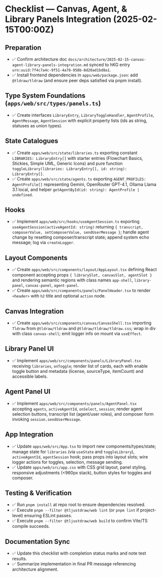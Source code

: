 # Checklist — Canvas, Agent, & Library Panels Integration (2025-02-15T00:00Z)

## Preparation
- ✅ Confirm architecture doc `docs/architecture/2025-02-15-canvas-agent-library-panels-integration.md` synced to hKG entry `urn:uuid:7f4c7a4c-9f51-4a78-958b-8d20ad1bd8a1`.
- ✅ Install frontend dependencies in `apps/web/package.json`: add `@tldraw/tldraw` (and ensure peer deps satisfied via pnpm install).

## Type System Foundations (`apps/web/src/types/panels.ts`)
- ✅ Create interfaces `LibraryEntry`, `LibraryToggleHandler`, `AgentProfile`, `AgentMessage`, `AgentSession` with explicit property lists (ids as string, statuses as union types).

## State Catalogues
- ✅ Create `apps/web/src/state/libraries.ts` exporting constant `LIBRARIES: LibraryEntry[]` with starter entries (Flowchart Basics, Stickies, Simple UML, Generic Icons) and pure function `toggleLibrary(libraries: LibraryEntry[], id: string): LibraryEntry[]`.
- ✅ Create `apps/web/src/state/agents.ts` exporting `AGENT_PROFILES: AgentProfile[]` representing Gemini, OpenRouter GPT-4.1, Ollama Llama 3.1 local, and helper `getAgentById(id: string): AgentProfile | undefined`.

## Hooks
- ✅ Implement `apps/web/src/hooks/useAgentSession.ts` exporting `useAgentSession(activeAgentId: string)` returning `{ transcript, composerValue, setComposerValue, sendUserMessage }`; handle agent change by resetting composer/transcript state; append system echo message; log via `createLogger`.

## Layout Components
- ✅ Create `apps/web/src/components/layout/AppLayout.tsx` defining React component accepting props `{ librarySlot, canvasSlot, agentSlot }` and rendering semantic regions with class names `app-shell`, `library-panel`, `canvas-panel`, `agent-panel`.
- ✅ Create `apps/web/src/components/panels/PanelHeader.tsx` to render `<header>` with `h2` title and optional `action` node.

## Canvas Integration
- ✅ Create `apps/web/src/components/canvas/CanvasShell.tsx` importing `Tldraw` from `@tldraw/tldraw` and `@tldraw/tldraw/tldraw.css`; wrap in div with class `canvas-shell`; emit logger info on mount via `useEffect`.

## Library Panel UI
- ✅ Implement `apps/web/src/components/panels/LibraryPanel.tsx` receiving `libraries`, `onToggle`; render list of cards, each with enable toggle button and metadata (license, sourceType, itemCount) and accessible labels.

## Agent Panel UI
- ✅ Implement `apps/web/src/components/panels/AgentPanel.tsx` accepting `agents`, `activeAgentId`, `onSelect`, `session`; render agent selection buttons, transcript list (agent/user roles), and composer form invoking `session.sendUserMessage`.

## App Integration
- ✅ Update `apps/web/src/App.tsx` to import new components/types/state; manage state for `libraries` (via `useState` and `toggleLibrary`), `activeAgentId`, `agentSession` hook; pass props into layout slots; wire logger actions for toggles, selection, message sending.
- ✅ Update `apps/web/src/app.css` with CSS grid layout, panel styling, responsive adjustments (<960px stack), button styles for toggles and composer.

## Testing & Verification
- ✅ Run `pnpm install` at repo root to ensure dependencies resolved.
- ✅ Execute `pnpm --filter @tljustdraw/web lint` (or `pnpm lint` if project-level) ensuring ESLint passes.
- ✅ Execute `pnpm --filter @tljustdraw/web build` to confirm Vite/TS compile succeeds.

## Documentation Sync
- ✅ Update this checklist with completion status marks and note test results.
- ✅ Summarize implementation in final PR message referencing architecture alignment.
